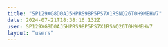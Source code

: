 ```yaml
---
title: "SP129XG8D0AJ5HPRS98P5PS7X1RSNQ26T0H9MEHV7"
date: 2024-07-21T18:38:16.132Z
user: SP129XG8D0AJ5HPRS98P5PS7X1RSNQ26T0H9MEHV7
layout: "users"
---
```

    
